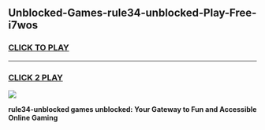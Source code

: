 
## Unblocked-Games-rule34-unblocked-Play-Free-i7wos
<h3>
<a href="https://premium76.site?title=rule34-unblocked&ref=12A">CLICK TO PLAY</a></h3>
<hr>

<h3>
<a href="https://premium76.site?title=rule34-unblocked&ref=12A">CLICK 2 PLAY</a>
  
</h3>

<a href="https://premium76.site?title=rule34-unblocked&ref=12A"><img src="https://clearcache.store/games.png"></a>


**rule34-unblocked games unblocked: Your Gateway to Fun and Accessible Online Gaming**
